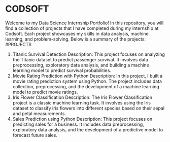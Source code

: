 # CODSOFT
Welcome to my Data Science Internship Portfolio! In this repository, you will find a collection of projects that I have completed during my internship at Codsoft. Each project showcases my skills in data analysis, machine learning, and problem-solving. Below is a summary of the projects:
#PROJECTS
1. Titanic Survival Detection Description: This project focuses on analyzing the Titanic dataset to predict passenger survival. It involves data preprocessing, exploratory data analysis, and building a machine learning model to predict survival probabilities.
2. Movie Rating Prediction with Python Description: In this project, I built a movie rating prediction system using Python. The project includes data collection, preprocessing, and the development of a machine learning model to predict movie ratings.
3. Iris Flower Classification Description: The Iris Flower Classification project is a classic machine learning task. It involves using the Iris dataset to classify iris flowers into different species based on their sepal and petal measurements.
4. Sales Prediction using Python Description: This project focuses on predicting sales for a business. It includes data preprocessing, exploratory data analysis, and the development of a predictive model to forecast future sales.
